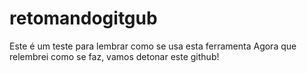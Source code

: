 # retomandogitgub
Este é um teste para lembrar como se usa esta ferramenta
Agora que relembrei como se faz, vamos detonar este github!
